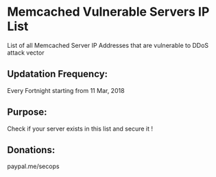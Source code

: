 # Memcached Vulnerable Servers IP List
List of all Memcached Server IP Addresses that are vulnerable to DDoS attack vector

## Updatation Frequency:
Every Fortnight starting from 11 Mar, 2018

## Purpose:
Check if your server exists in this list and secure it !

## Donations:
paypal.me/secops
